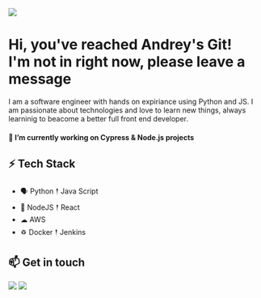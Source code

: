 ![](https://github.com/halfrost/halfrost/blob/master/icons/header_.png)

# Hi, you've reached Andrey's Git! <br>I'm not in right now, please leave a message

I am a software engineer with hands on expiriance using Python and JS. I am passionate about technologies and love to learn new things, always learninig to beacome a better full front end developer.

#### 🔭 I’m currently working on Cypress & Node.js projects


## ⚡ Tech Stack
- 🗣 Python 𒑰 Java Script 
- 🎒 NodeJS 𒑰 React
- ☁ AWS 
- ♽ Docker 𒑰 Jenkins


## 📫 Get in touch
<a href="mailto:andrey880@gmail.com"><img src = "https://img.shields.io/badge/gmail-%23D14836.svg?&style=for-the-badge&logo=gmail&logoColor=white"></a> 
<a href="https://www.linkedin.com/in/andreydavid/"><img src="https://img.shields.io/badge/linkedin-%230077B5.svg?&style=for-the-badge&logo=linkedin&logoColor=white"/></a>

